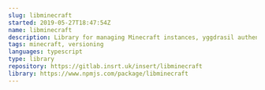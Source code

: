 ```yaml
---
slug: libminecraft
started: 2019-05-27T18:47:54Z
name: libminecraft
description: Library for managing Minecraft instances, yggdrasil authentication and Forge versions.
tags: minecraft, versioning
languages: typescript
type: library
repository: https://gitlab.insrt.uk/insert/libminecraft
library: https://www.npmjs.com/package/libminecraft
---
```

